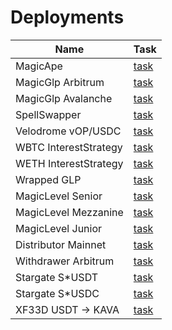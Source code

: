 # Deployments

| Name                                   | Task                                                                                                                             |
|----------------------------------------|----------------------------------------------------------------------------------------------------------------------------------|
| MagicApe                               | [task](https://beta.app.gelato.network/task/0x982408b56a2ff8c7b3409275cbc23ba2459acb4453a726927e44ed4379a5072a?chainId=1)        |
| MagicGlp Arbitrum                      | [task](https://beta.app.gelato.network/task/0x46cdddc42edb01fb462cb22efd2578d22351629689b00434531df2e254665279?chainId=42161)    |
| MagicGlp Avalanche                     | [task](https://beta.app.gelato.network/task/0x36ee967b80c68152c0af1c69d49ff60f0eb41264f3cebc4dcc8b16843c7038be?chainId=43114)    |
| SpellSwapper                           | [task](https://beta.app.gelato.network/task/0x697088fd770c2e2bca4510bd57c3a13463457131e58fdfb6b92872662e63eeed?chainId=1)        |
| Velodrome vOP/USDC                     | [task](https://beta.app.gelato.network/task/0x1593a557fbbccc9b8c41f175b059eac993a508e9c104036a1bb93f23b1e5d1e1?chainId=10)       |
| WBTC InterestStrategy                  | [task](https://beta.app.gelato.network/task/0xf1b027e49314800ab1ae0d1685e7153f2de2196db138fa41e594ae9c395155c0?chainId=1)        |
| WETH InterestStrategy                  | [task](https://beta.app.gelato.network/task/0x25e8ce8d5fd4b0adcb5a2b2663c92600289980efec25e3af438a0c440bd626dd?chainId=1)        |
| Wrapped GLP                            | [task](https://beta.app.gelato.network/task/0x7b689ce2ec1c34ad394f39d895a185725945a52d3d6294cda05242c362c043a8?chainId=42161)    |
| MagicLevel Senior                      | [task](https://beta.app.gelato.network/task/0x8e9a7e8f1ee903682f3b70038416a0a8d5deaa28a6e8d933f9712e804b9e6441?chainId=56)       |
| MagicLevel Mezzanine                   | [task](https://beta.app.gelato.network/task/0x255dc869c34aa53f8a0d944f458aacf05f37e5ff53eb797d9c8bce1cba399685?chainId=56)       |
| MagicLevel Junior                      | [task](https://beta.app.gelato.network/task/0x464be4d56d973a9b8597543d750d45da5cd37970456351c76f45cdfe3fe49de4?chainId=56)       |
| Distributor Mainnet                    | [task](https://beta.app.gelato.network/task/0x89b961b023a535a62e1020775d1c290dfd400cd7084f964b89773dee18396acb?chainId=1)        |
| Withdrawer Arbitrum                    | [task](https://beta.app.gelato.network/task/0x1249301e1feb1610b5d9fdd84952e4bd9af1472689686b028590d4e119109fc0?chainId=42161)    |
| Stargate S*USDT                        | [task](https://beta.app.gelato.network/task/0x4fad8f10aa51dd684632c670435b19be5ca018387f011fe16b8a43d7ea365b32?chainId=1)        |
| Stargate S*USDC                        | [task](https://beta.app.gelato.network/task/0x87476e7d44999d633d755200604c8136d57b2e74569610e8592470e64224ccc4?chainId=1)        |
| XF33D USDT -> KAVA                     | [task](https://beta.app.gelato.network/task/0x6345259b0d7583771d6465f0a62436fa24bfc92a15a96afada8db2a9c970a199?chainId=42161)    |